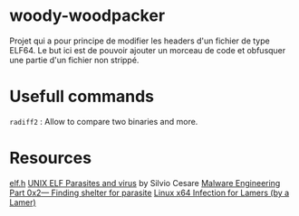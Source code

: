 # woody-woodpacker
Projet qui a pour principe de modifier les headers d'un fichier de type ELF64. Le but ici est de pouvoir ajouter un morceau de code et obfusquer une partie d'un fichier non strippé.

# Usefull commands
`radiff2` : Allow to compare two binaries and more.

# Resources
[elf.h](https://code.woboq.org/linux/include/elf.h.html)
[UNIX ELF Parasites and virus](https://ivanlef0u.fr/repo/madchat/vxdevl/vdat/tuunix02.htm) by Silvio Cesare
[Malware Engineering Part 0x2— Finding shelter for parasite](https://medium.com/analytics-vidhya/malware-engineering-part-0x2-finding-shelter-for-parasite-751145dd18d0)
[Linux x64 Infection for Lamers (by a Lamer)](https://vx-underground.org/archive/VxHeaven/lib/vjp01.html)